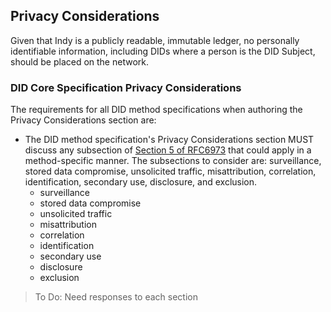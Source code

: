 

## Privacy Considerations

Given that Indy is a publicly readable, immutable ledger, no personally identifiable information, including DIDs where a person is the DID Subject, should be placed on the network.

### DID Core Specification Privacy Considerations

The requirements for all DID method specifications when authoring the Privacy Considerations section are:

- The DID method specification's Privacy Considerations section MUST discuss any subsection of [Section 5 of RFC6973](https://tools.ietf.org/html/rfc6973#section-5) that could apply in a method-specific manner. The subsections to consider are: surveillance, stored data compromise, unsolicited traffic, misattribution, correlation, identification, secondary use, disclosure, and exclusion.
    - surveillance
    - stored data compromise
    - unsolicited traffic
    - misattribution
    - correlation
    - identification
    - secondary use
    - disclosure
    - exclusion

> To Do: Need responses to each section
